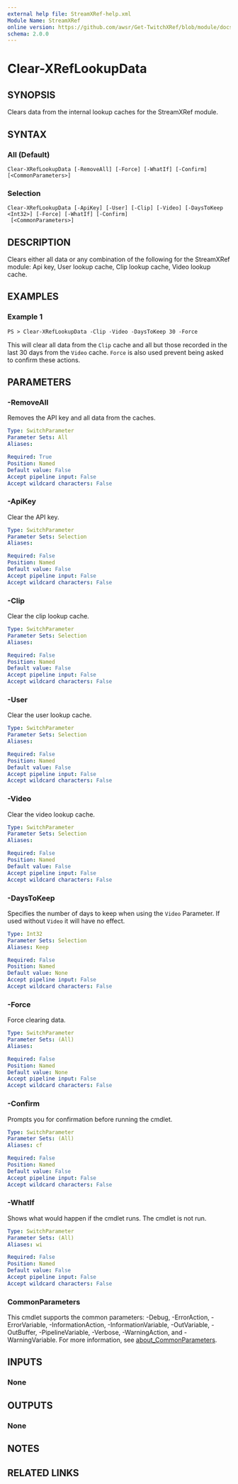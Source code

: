 ```yaml
---
external help file: StreamXRef-help.xml
Module Name: StreamXRef
online version: https://github.com/awsr/Get-TwitchXRef/blob/module/docs/Clear-XRefLookupData.md
schema: 2.0.0
---
```


# Clear-XRefLookupData

## SYNOPSIS
Clears data from the internal lookup caches for the StreamXRef module.

## SYNTAX

### All (Default)
```
Clear-XRefLookupData [-RemoveAll] [-Force] [-WhatIf] [-Confirm] [<CommonParameters>]
```

### Selection
```
Clear-XRefLookupData [-ApiKey] [-User] [-Clip] [-Video] [-DaysToKeep <Int32>] [-Force] [-WhatIf] [-Confirm]
 [<CommonParameters>]
```

## DESCRIPTION
Clears either all data or any combination of the following for the StreamXRef module: Api key, User lookup cache, Clip lookup cache, Video lookup cache.

## EXAMPLES

### Example 1
```
PS > Clear-XRefLookupData -Clip -Video -DaysToKeep 30 -Force
```

This will clear all data from the `Clip` cache and all but those recorded in the last 30 days from the `Video` cache. `Force` is also used prevent being asked to confirm these actions.

## PARAMETERS

### -RemoveAll
Removes the API key and all data from the caches.

```yaml
Type: SwitchParameter
Parameter Sets: All
Aliases:

Required: True
Position: Named
Default value: False
Accept pipeline input: False
Accept wildcard characters: False
```

### -ApiKey
Clear the API key.

```yaml
Type: SwitchParameter
Parameter Sets: Selection
Aliases:

Required: False
Position: Named
Default value: False
Accept pipeline input: False
Accept wildcard characters: False
```

### -Clip
Clear the clip lookup cache.

```yaml
Type: SwitchParameter
Parameter Sets: Selection
Aliases:

Required: False
Position: Named
Default value: False
Accept pipeline input: False
Accept wildcard characters: False
```

### -User
Clear the user lookup cache.

```yaml
Type: SwitchParameter
Parameter Sets: Selection
Aliases:

Required: False
Position: Named
Default value: False
Accept pipeline input: False
Accept wildcard characters: False
```

### -Video
Clear the video lookup cache.

```yaml
Type: SwitchParameter
Parameter Sets: Selection
Aliases:

Required: False
Position: Named
Default value: False
Accept pipeline input: False
Accept wildcard characters: False
```

### -DaysToKeep
Specifies the number of days to keep when using the `Video` Parameter. If used without `Video` it will have no effect.

```yaml
Type: Int32
Parameter Sets: Selection
Aliases: Keep

Required: False
Position: Named
Default value: None
Accept pipeline input: False
Accept wildcard characters: False
```

### -Force
Force clearing data.

```yaml
Type: SwitchParameter
Parameter Sets: (All)
Aliases:

Required: False
Position: Named
Default value: None
Accept pipeline input: False
Accept wildcard characters: False
```

### -Confirm
Prompts you for confirmation before running the cmdlet.

```yaml
Type: SwitchParameter
Parameter Sets: (All)
Aliases: cf

Required: False
Position: Named
Default value: False
Accept pipeline input: False
Accept wildcard characters: False
```

### -WhatIf
Shows what would happen if the cmdlet runs.
The cmdlet is not run.

```yaml
Type: SwitchParameter
Parameter Sets: (All)
Aliases: wi

Required: False
Position: Named
Default value: False
Accept pipeline input: False
Accept wildcard characters: False
```

### CommonParameters
This cmdlet supports the common parameters: -Debug, -ErrorAction, -ErrorVariable, -InformationAction, -InformationVariable, -OutVariable, -OutBuffer, -PipelineVariable, -Verbose, -WarningAction, and -WarningVariable. For more information, see [about_CommonParameters](http://go.microsoft.com/fwlink/?LinkID=113216).

## INPUTS

### None

## OUTPUTS

### None

## NOTES

## RELATED LINKS
